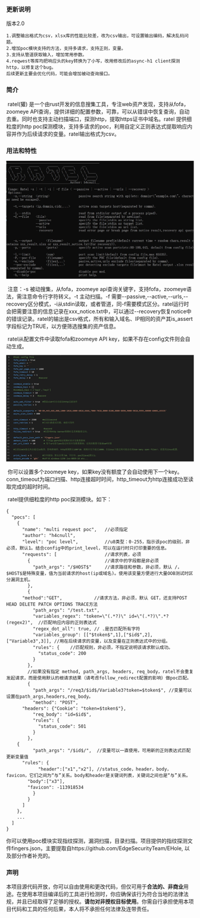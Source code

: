 ### 更新说明

版本2.0

	1.调整输出格式为csv，xlsx库的性能比较差，改为csv输出，可设置输出编码，解决乱码问题。
	2.增加poc模块支持的方法，支持多请求，支持正则，变量。
	3.支持从管道获取输入，增加常用参数。
	4.reqwest等库均把响应头的key转换为了小写，改用修改后的async-h1 client探测http，以修复这个bug。
	后续更新主要会优化代码，可能会增加被动查询接口。

### 简介

​	ratel(獾) 是一个由rust开发的信息搜集工具，专注web资产发现，支持从fofa，zoomeye API查询，提供详细的配置参数，可靠，可以从错误中恢复查询，自动去重。同时也支持主动扫描端口，探测http，提取https证书中域名。ratel 提供细粒度的http poc探测模块，支持多请求的poc，利用自定义正则表达式提取响应内容并作为后续请求的变量。ratel输出格式为csv。

### 用法和特性

<img src=.\img\usage.JPG>

​	注意：-s 被动搜集，从fofa，zoomeye api查询关键字，支持fofa，zoomeye语法，需注意命令行字符转义。-t 主动扫描。-f 需要--passive,--active,--urls,--recovery区分模式，-i从stdin读取，或者管道，同-f需要模式区分。ratel运行时会把需要注意的信息记录在xxx_notice.txt中，可以通过--recovery恢复notice中的错误记录。ratel的输出是csv格式，所有和输入域名、IP相同的资产其is_assert字段标记为TRUE，以方便筛选搜集的资产信息。

​	ratel从配置文件中读取fofa和zoomeye API key，如果不存在config文件则会自动生成。

<img src=.\img\config.JPG>

​	你可以设置多个zoomeye key，如果key没有额度了会自动使用下一个key。conn_timeout为端口扫描、http连接超时时间，http_timeout为http连接成功至读取完成的超时时间。

​	ratel提供细粒度的http poc探测模块。如下：
```text
{
  "pocs": [
    {
      "name": "multi request poc",   //必须指定
      "author": "h4cnull",
      "level": "poc level",          //u8类型：0-255，指示该poc的级别，非必须，默认1。结合config中的print_level，可以在运行时只打印重要的信息。
      "requests": [                  //请求列表，必须
        {                            //请求中的字段都是非必须
          "path_args": "/$HOST$"     //请求路径和参数，非必须，默认 /，$HOST$是特殊变量，值为当前请求的host(ip或域名)。使用该变量方便进行大量OOB测试时区分漏洞主机。
        },
        {
	  "method":"GET",            //请求方法，非必须，默认 GET，还支持POST HEAD DELETE PATCH OPTIONS TRACE方法
          "path_args": "/test.txt",
          "variables_regex": "token=\"(.*?)\" id=\"(.*?)\".*?(regex2)",  //匹配响应内容的正则表达式
          "regex_dot_all": true, // .是否匹配所有字符
          "variables_group": [["$token$",1],["$id$",2],["Variable3",3]], //用在后续请求的变量，以及变量在正则表达式中的分组。
          "rules": {    //匹配规则，非必须，不指定说明该请求默认成功。
            "status_code": 200
          }
        },
		//如果没有指定 method, path_args, headers, req_body，ratel不会重复发起请求，而是使用默认的根请求结果（请考虑follow_redirect配置的影响）做poc匹配。
        {
          "path_args": "/req3/$id$/Variable3?token=$token$", //变量可以设置在path_args,headers,req_body。
          "method": "POST",
	  "headers": {"Cookie": "token=$token$"},
          "req_body": "id=$id$",
          "rules": {
            "status_code": 501
          }
        },
	{
          "path_args": "/$id$/",  //变量可以一直使用，可用新的正则表达式匹配更新变量值
	  "rules": {
            "header":["x1","x2"], //status_code，header，body，favicon，它们之间为“与”关系。body和header是关键词列表，关键词之间也是“与”关系。
	    "body":["x3"],
	    "favicon": -113918534
          }
        }
      ]
    },
    ...
  ]
}
```
​	你可以使用poc模块实现指纹探测，漏洞扫描，目录扫描。项目提供的指纹探测文件fingers.json，主要提取自https://github.com/EdgeSecurityTeam/EHole, 以及部分作者补充的。

### 声明

​	本项目源代码开放，你可以自由使用和更改代码，但仅可用于**合法的、非商业**用途。在使用本项目编译后的工具进行检测时，你应确保该行为符合当地的法律法规，并且已经取得了足够的授权。**请勿对非授权目标使用**。你需自行承担使用本项目代码和工具的任何后果，本人将不承担任何法律及连带责任。
